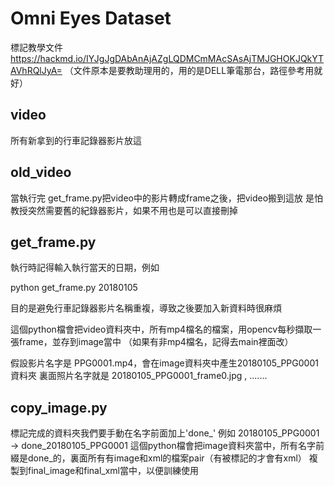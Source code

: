 # Omni Eyes Dataset

標記教學文件 https://hackmd.io/IYJgJgDAbAnAjAZgLQDMCmMAcSAsAjTMJGHOKJQkYTAVhRQlJyA=
（文件原本是要教助理用的，用的是DELL筆電那台，路徑參考用就好）

## video

所有新拿到的行車記錄器影片放這

## old_video

當執行完 get_frame.py把video中的影片轉成frame之後，把video搬到這放
是怕教授突然需要舊的紀錄器影片，如果不用也是可以直接刪掉

## get_frame.py

執行時記得輸入執行當天的日期，例如

python get_frame.py 20180105

目的是避免行車記錄器影片名稱重複，導致之後要加入新資料時很麻煩

這個python檔會把video資料夾中，所有mp4檔名的檔案，用opencv每秒擷取一張frame，並存到image當中
（如果有非mp4檔名，記得去main裡面改）

假設影片名字是 PPG0001.mp4，會在image資料夾中產生20180105_PPG0001資料夾
裏面照片名字就是 20180105_PPG0001_frame0.jpg , .......

## copy_image.py

標記完成的資料夾我們要手動在名字前面加上'done_'
例如 20180105_PPG0001 -> done_20180105_PPG0001
這個python檔會把image資料夾當中，所有名字前綴是done_的，裏面所有有image和xml的檔案pair（有被標記的才會有xml）
複製到final_image和final_xml當中，以便訓練使用








